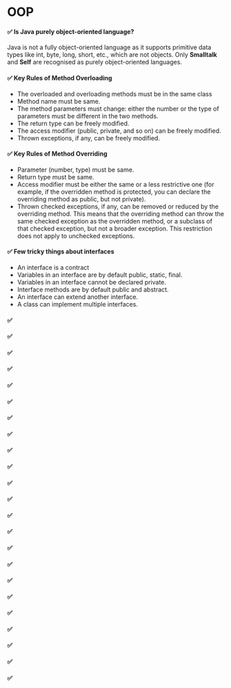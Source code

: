 # OOP

#### ✅ Is Java purely object-oriented language?
Java is not a fully object-oriented language as it supports primitive data types like int, byte, long, short, etc., which are not objects. Only **Smalltalk** and **Self** are recognised as purely object-oriented languages.


#### ✅ Key Rules of Method Overloading
  - The overloaded and overloading methods must be in the same class
  - Method name must be same.
  - The method parameters must change: either the number or the type of parameters must be different in the two methods.
  - The return type can be freely modified.
  - The access modifier (public, private, and so on) can be freely modified.
  - Thrown exceptions, if any, can be freely modified.


#### ✅ Key Rules of Method Overriding
  - Parameter (number, type) must be same.
  - Return type must be same.
  - Access modifier must be either the same or a less restrictive one (for example, if the overridden method is protected, you can declare the overriding method as public, but not private).
  - Thrown checked exceptions, if any, can be removed or reduced by the overriding method. This means that the overriding method can throw the same checked exception as the overridden method, or a subclass of that checked exception, but not a broader exception. This restriction does not apply to unchecked exceptions.


#### ✅ Few tricky things about interfaces
  - An interface is a contract
  - Variables in an interface are by default public, static, final.
  - Variables in an interface cannot be declared private.
  - Interface methods are by default public and abstract.
  - An interface can extend another interface.
  - A class can implement multiple interfaces.


#### ✅ 
#### ✅ 
#### ✅ 
#### ✅ 
#### ✅ 
#### ✅ 
#### ✅ 
#### ✅ 
#### ✅ 
#### ✅ 
#### ✅ 
#### ✅ 
#### ✅ 
#### ✅ 
#### ✅ 
#### ✅ 
#### ✅ 
#### ✅ 
#### ✅ 
#### ✅ 
#### ✅ 
#### ✅ 
#### ✅ 

